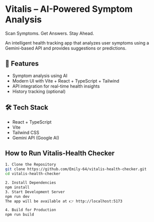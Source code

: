 # Vitalis – AI-Powered Symptom Analysis 
Scan Symptoms. Get Answers. Stay Ahead.

An intelligent health tracking app that analyzes user symptoms using a Gemini-based API and provides suggestions or predictions.

## 🚀 Features

- Symptom analysis using AI
- Modern UI with Vite + React + TypeScript + Tailwind
- API integration for real-time health insights
- History tracking (optional)

## 🛠️ Tech Stack

- React + TypeScript
- Vite
- Tailwind CSS
- Gemini API (Google AI)


## How to Run Vitalis-Health Checker
```bash
1. Clone the Repository
git clone https://github.com/Emily-64/vitalis-health-checker.git
cd vitalis-health-checker

2. Install Dependencies
npm install
3. Start Development Server
npm run dev
The app will be available at 👉 http://localhost:5173

4. Build for Production
npm run build
